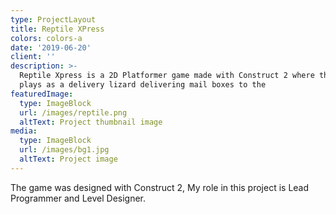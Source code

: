```yaml
---
type: ProjectLayout
title: Reptile XPress
colors: colors-a
date: '2019-06-20'
client: ''
description: >-
  Reptile Xpress is a 2D Platformer game made with Construct 2 where the player
  plays as a delivery lizard delivering mail boxes to the 
featuredImage:
  type: ImageBlock
  url: /images/reptile.png
  altText: Project thumbnail image
media:
  type: ImageBlock
  url: /images/bg1.jpg
  altText: Project image
---
```

The game was designed with Construct 2, My role in this project is Lead Programmer and Level Designer.
